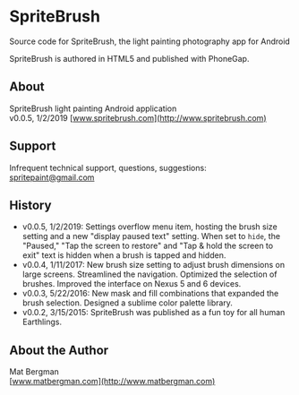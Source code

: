 SpriteBrush
===========
Source code for SpriteBrush, the light painting photography app for Android

SpriteBrush is authored in HTML5 and published with PhoneGap.

About
-----
SpriteBrush light painting Android application  
v0.0.5, 1/2/2019
[www.spritebrush.com](http://www.spritebrush.com)


Support
-------
Infrequent technical support, questions, suggestions:  
spritepaint@gmail.com

History
-------
* v0.0.5, 1/2/2019: Settings overflow menu item, hosting the brush size setting and a new "display paused text" setting. When set to `hide`, the "Paused," "Tap the screen to restore" and "Tap & hold the screen to exit" text is hidden when a brush is tapped and hidden.
* v0.0.4, 1/11/2017: New brush size setting to adjust brush dimensions on large screens. Streamlined the navigation. Optimized the selection of brushes. Improved the interface on Nexus 5 and 6 devices.
* v0.0.3, 5/22/2016: New mask and fill combinations that expanded the brush selection. Designed a sublime color palette library.
* v0.0.2, 3/15/2015: SpriteBrush was published as a fun toy for all human Earthlings.


About the Author
----------------
Mat Bergman  
[www.matbergman.com](http://www.matbergman.com)